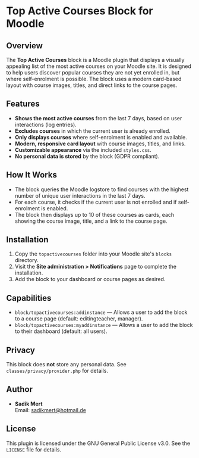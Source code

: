 # Top Active Courses Block for Moodle

## Overview

The **Top Active Courses** block is a Moodle plugin that displays a visually appealing list of the most active courses on your Moodle site. It is designed to help users discover popular courses they are not yet enrolled in, but where self-enrolment is possible. The block uses a modern card-based layout with course images, titles, and direct links to the course pages.

## Features

- **Shows the most active courses** from the last 7 days, based on user interactions (log entries).
- **Excludes courses** in which the current user is already enrolled.
- **Only displays courses** where self-enrolment is enabled and available.
- **Modern, responsive card layout** with course images, titles, and links.
- **Customizable appearance** via the included `styles.css`.
- **No personal data is stored** by the block (GDPR compliant).

## How It Works

- The block queries the Moodle logstore to find courses with the highest number of unique user interactions in the last 7 days.
- For each course, it checks if the current user is not enrolled and if self-enrolment is enabled.
- The block then displays up to 10 of these courses as cards, each showing the course image, title, and a link to the course page.

## Installation

1. Copy the `topactivecourses` folder into your Moodle site's `blocks` directory.
2. Visit the **Site administration > Notifications** page to complete the installation.
3. Add the block to your dashboard or course pages as desired.

## Capabilities

- `block/topactivecourses:addinstance` — Allows a user to add the block to a course page (default: editingteacher, manager).
- `block/topactivecourses:myaddinstance` — Allows a user to add the block to their dashboard (default: all users).

## Privacy

This block does **not** store any personal data. See `classes/privacy/provider.php` for details.

## Author

- **Sadik Mert**  
  Email: sadikmert@hotmail.de

## License

This plugin is licensed under the GNU General Public License v3.0. See the `LICENSE` file for details.